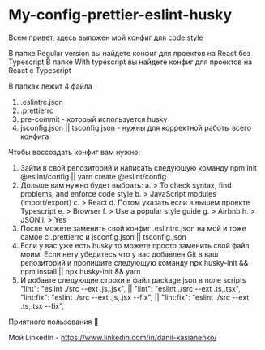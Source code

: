 # My-config-prettier-eslint-husky
Всем привет, здесь выложен мой конфиг для code style

В папке Regular version вы найдете конфиг для проектов на React без Typescript
В папке With typescript вы найдете конфиг для проектов на React с Typescript

В папках лежит 4 файла 
 1. .eslintrc.json
 2. .prettierrc
 3. pre-commit - который используется husky
 4. jsconfig.json || tsconfig.json - нужны для корректной работы всего конфига

Чтобы воссоздать конфиг вам нужно:
  1. Зайти в свой репозиторий и написать следующую команду npm init @eslint/config || yarn create @eslint/config
  2. Дольше вам нужно будет выбрать: 
    a. > To check syntax, find problems, and enforce code style
    b. > JavaScript modules (import/export)
    c. > React
    d. Потом указать если в вышем проекте Typescript
    e. > Browser
    f. > Use a popular style guide
    g. > Airbnb
    h. > JSON
    i. > Yes
  3. После можете заменить свой конфиг .eslintrc.json на мой и тоже самое с .prettierrc и jsconfig.json || tsconfig.json
  4. Если у вас уже есть husky то можете просто заменить свой файл моим. 
     Если нету убедитесь что у вас добавлен Git в ваш репозиторий и пропишите следующую команду npx husky-init && npm install || npx husky-init && yarn
  5. И добавте следующие строки в файл package.json в поле scripts
    "lint": "eslint ./src --ext .js,.jsx", || "lint": "eslint ./src --ext .ts,.tsx",
    "lint:fix": "eslint ./src --ext .js,.jsx --fix", || "lint:fix": "eslint ./src --ext .ts,.tsx --fix",
     
  Приятного пользования 🥳
  
  Мой LinkedIn - https://www.linkedin.com/in/danil-kasianenko/ 
